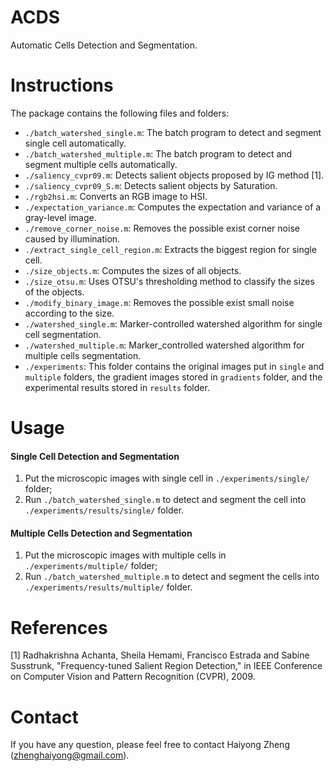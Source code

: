 ACDS
====

Automatic Cells Detection and Segmentation.

Instructions
============

The package contains the following files and folders:
- `./batch_watershed_single.m`: The batch program to detect and segment single cell automatically.
- `./batch_watershed_multiple.m`: The batch program to detect and segment multiple cells automatically.
- `./saliency_cvpr09.m`: Detects salient objects proposed by IG method [1].
- `./saliency_cvpr09_S.m`: Detects salient objects by Saturation.
- `./rgb2hsi.m`: Converts an RGB image to HSI.
- `./expectation_variance.m`: Computes the expectation and variance of a gray-level image.
- `./remove_corner_noise.m`: Removes the possible exist corner noise caused by illumination.
- `./extract_single_cell_region.m`: Extracts the biggest region for single cell.
- `./size_objects.m`: Computes the sizes of all objects.
- `./size_otsu.m`: Uses OTSU's thresholding method to classify the sizes of the objects.
- `./modify_binary_image.m`: Removes the possible exist small noise according to the size.
- `./watershed_single.m`: Marker-controlled watershed algorithm for single cell segmentation.
- `./watershed_multiple.m`: Marker_controlled watershed algorithm for multiple cells segmentation.
- `./experiments`: This folder contains the original images put in `single` and `multiple` folders, the gradient images stored in `gradients` folder, and the experimental results stored in `results` folder.

Usage
=====

#### Single Cell Detection and Segmentation

1. Put the microscopic images with single cell in `./experiments/single/` folder;
2. Run `./batch_watershed_single.m` to detect and segment the cell into `./experiments/results/single/` folder.

#### Multiple Cells Detection and Segmentation

1. Put the microscopic images with multiple cells in `./experiments/multiple/` folder;
2. Run `./batch_watershed_multiple.m` to detect and segment the cells into `./experiments/results/multiple/` folder.

References
==========

[1] Radhakrishna Achanta, Sheila Hemami, Francisco Estrada and Sabine Susstrunk, "Frequency-tuned Salient Region Detection," in IEEE Conference on Computer Vision and Pattern Recognition (CVPR), 2009.

Contact
=======

If you have any question, please feel free to contact Haiyong Zheng (zhenghaiyong@gmail.com).
